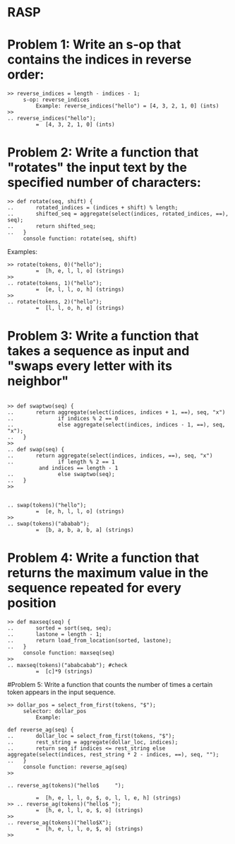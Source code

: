 # RASP

# Problem 1: Write an s-op that contains the indices in reverse order:

```
>> reverse_indices = length - indices - 1;
     s-op: reverse_indices
         Example: reverse_indices("hello") = [4, 3, 2, 1, 0] (ints)
>> 
.. reverse_indices("hello");
         =  [4, 3, 2, 1, 0] (ints)
```
# Problem 2: Write a function that "rotates" the input text by the specified number of characters:
```
>> def rotate(seq, shift) {
..       rotated_indices = (indices + shift) % length;
..       shifted_seq = aggregate(select(indices, rotated_indices, ==), seq);
..       return shifted_seq;
..   }
     console function: rotate(seq, shift)
```
Examples:
```
>> rotate(tokens, 0)("hello");
         =  [h, e, l, l, o] (strings)
>> 
.. rotate(tokens, 1)("hello");
         =  [e, l, l, o, h] (strings)
>> 
.. rotate(tokens, 2)("hello");
         =  [l, l, o, h, e] (strings)
```

# Problem 3: Write a function that takes a sequence as input and "swaps every letter with its neighbor"
```

>> def swaptwo(seq) {
..       return aggregate(select(indices, indices + 1, ==), seq, "x") 
..              if indices % 2 == 0 
..              else aggregate(select(indices, indices - 1, ==), seq, "x");
..   }
>> 
.. def swap(seq) {
..       return aggregate(select(indices, indices, ==), seq, "x")
..              if length % 2 == 1
          and indices == length - 1
..              else swaptwo(seq);
..   }
>>
```
```

.. swap(tokens)("hello");
         =  [e, h, l, l, o] (strings)
>> 
.. swap(tokens)("ababab");
         =  [b, a, b, a, b, a] (strings)
```

# Problem 4: Write a function that returns the maximum value in the sequence repeated for every position

```
>> def maxseq(seq) {
..       sorted = sort(seq, seq);
..       lastone = length - 1;
..       return load_from_location(sorted, lastone);
..   }
     console function: maxseq(seq)
>> 
.. maxseq(tokens)("ababcabab"); #check
         =  [c]*9 (strings)
```
#Problem 5: Write a function that counts the number of times a certain token appears in the input sequence. 
```
>> dollar_pos = select_from_first(tokens, "$");
     selector: dollar_pos
         Example:

def reverse_ag(seq) {
..       dollar_loc = select_from_first(tokens, "$");
..       rest_string = aggregate(dollar_loc, indices);
..       return seq if indices <= rest_string else aggregate(select(indices, rest_string * 2 - indices, ==), seq, "");
..   }
     console function: reverse_ag(seq)
>>
```

```
.. reverse_ag(tokens)("hello$     ");

         =  [h, e, l, l, o, $, o, l, l, e, h] (strings)
>> .. reverse_ag(tokens)("hello$ ");
         =  [h, e, l, l, o, $, o] (strings)
>> 
.. reverse_ag(tokens)("hello$X");
         =  [h, e, l, l, o, $, o] (strings)
>> 
```
